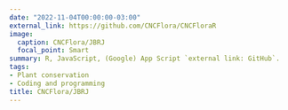 ```yaml
---
date: "2022-11-04T00:00:00-03:00"
external_link: https://github.com/CNCFlora/CNCFloraR
image:
  caption: CNCFlora/JBRJ
  focal_point: Smart
summary: R, JavaScript, (Google) App Script `external link: GitHub`.
tags:
- Plant conservation
- Coding and programming
title: CNCFlora/JBRJ
---
```

